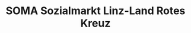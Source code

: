 ---
title: "SOMA Sozialmarkt Linz-Land Rotes Kreuz"
url: /st-florian/soma-sozialmarkt-linz-land-rotes-kreuz/
shop: Lebensmittel
---